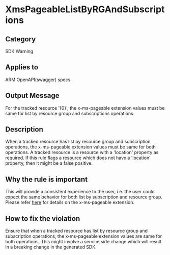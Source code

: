# XmsPageableListByRGAndSubscriptions

## Category

SDK Warning

## Applies to

ARM OpenAPI(swagger) specs

## Output Message

For the tracked resource '{0}', the x-ms-pageable extension values must be same for list by resource group and subscriptions operations.

## Description

When a tracked resource has list by resource group and subscription operations, the x-ms-pageable extension values must be same for both operations. A tracked resource is a resource with a 'location' property as required. If this rule flags a resource which does not have a 'location' property, then it might be a false positive.

## Why the rule is important

This will provide a consistent experience to the user, i.e. the user could expect the same behavior for both list by subscription and resource group. Please refer [here](https://github.com/Azure/autorest/tree/main/docs/extensions.md#x-ms-pageable) for details on the x-ms-pageable extension.

## How to fix the violation

Ensure that when a tracked resource has list by resource group and subscription operations, the x-ms-pageable extension values are same for both operations. This might involve a service side change which will result in a breaking change in the generated SDK.
